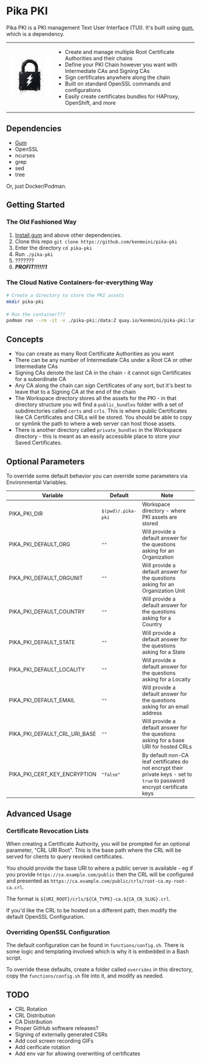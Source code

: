 # Pika PKI

Pika PKI is a PKI management Text User Interface (TUI).  It's built using [gum](https://github.com/charmbracelet/gum?tab=readme-ov-file), which is a dependency.

<table style="border:none"><tbody><tr><td style="border:none"><center><img width="200" alt="Pika PKI Logo, a picture of a lock with a lightning bolt as the keyhole" src="./pika-pki-logo.png" /></center></td><td style="border:none">

- Create and manage multiple Root Certificate Authorities and their chains
- Define your PKI Chain however you want with Intermediate CAs and Signing CAs
- Sign certificates anywhere along the chain
- Built on standard OpenSSL commands and configurations
- Easily create certificates bundles for HAProxy, OpenShift, and more

</td></tr></tbody></table>

## Dependencies

- [Gum](https://github.com/charmbracelet/gum)
- OpenSSL
- ncurses
- grep
- sed
- tree

Or, just Docker/Podman.

## Getting Started

### The Old Fashioned Way

1. [Install gum](https://github.com/charmbracelet/gum?tab=readme-ov-file#installation) and above other dependencies.
2. Clone this repo `git clone https://github.com/kenmoini/pika-pki`
3. Enter the directory `cd pika-pki`
4. Run `./pika-pki`
5. ???????
6. ***PROFIT!!!!!!1***

### The Cloud Native Containers-for-everything Way

```bash
# Create a directory to store the PKI assets
mkdir pika-pki

# Run the container???
podman run --rm -it -v ./pika-pki:/data:Z quay.io/kenmoini/pika-pki:latest
```

## Concepts

- You can create as many Root Certificate Authorities as you want
- There can be any number of Intermediate CAs under a Root CA or other Intermediate CAs
- Signing CAs denote the last CA in the chain - it cannot sign Certificates for a subordinate CA
- Any CA along the chain can sign Certificates of any sort, but it's best to leave that to a Signing CA at the end of the chain
- The Workspace directory stores all the assets for the PKI - in that directory structure you will find a `public_bundles` folder with a set of subdirectories called `certs` and `crls`.  This is where public Certificates like CA Certificates and CRLs will be stored.  You should be able to copy or symlink the path to where a web server can host those assets.
- There is another directory called `private_bundles` in the Workspace directory - this is meant as an easily accessible place to store your Saved Certificates.

## Optional Parameters

To override some default behavior you can override some parameters via Environmental Variables.

| Variable | Default | Note |
|----------|---------|------|
| PIKA_PKI_DIR | `$(pwd)/.pika-pki` | Workspace directory - where PKI assets are stored |
| PIKA_PKI_DEFAULT_ORG | `""` | Will provide a default answer for the questions asking for an Organization |
| PIKA_PKI_DEFAULT_ORGUNIT | `""` | Will provide a default answer for the questions asking for an Organization Unit |
| PIKA_PKI_DEFAULT_COUNTRY | `""` | Will provide a default answer for the questions asking for a Country |
| PIKA_PKI_DEFAULT_STATE | `""` | Will provide a default answer for the questions asking for a State |
| PIKA_PKI_DEFAULT_LOCALITY | `""` | Will provide a default answer for the questions asking for a Locaity  |
| PIKA_PKI_DEFAULT_EMAIL | `""` | Will provide a default answer for the questions asking for an email address |
| PIKA_PKI_DEFAULT_CRL_URI_BASE | `""` | Will provide a default answer for the questions asking for a base URI for hosted CRLs |
| PIKA_PKI_CERT_KEY_ENCRYPTION | `"false"` | By default non-CA leaf certificates do not encrypt their private keys - set to `true` to password encrypt certificate keys |

## Advanced Usage

### Certificate Revocation Lists

When creating a Certificate Authority, you will be prompted for an optional parameter, "CRL URI Root".  This is the base path where the CRL will be served for clients to query revoked certificates.

You should provide the base URI to where a public server is available - eg if you provide `https://ca.example.com/public` then the CRL will be configured and presented as `https://ca.example.com/public/crls/root-ca.my-root-ca.crl`.

The format is `${URI_ROOT}/crls/${CA_TYPE}-ca.${CA_CN_SLUG}.crl`.

If you'd like the CRL to be hosted on a different path, then modify the default OpenSSL Configuration.

### Overriding OpenSSL Configuration

The default configuration can be found in `functions/config.sh`.  There is some logic and templating involved which is why it is embedded in a Bash script.

To override these defaults, create a folder called `overrides` in this directory, copy the `functions/config.sh` file into it, and modify as needed.

## TODO

- CRL Rotation
- CRL Distribution
- CA Distribution
- Proper GitHub software releases?
- Signing of externally generated CSRs
- Add cool screen recording GIFs
- Add cerificate rotation
- Add env var for allowing overwriting of certificates
